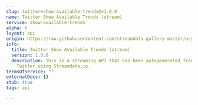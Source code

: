 ```yaml
---
slug: twitter+show-available-trends@v1.0.0
name: Twitter Show Available Trends (stream)
service: show-available-trends
alpha: t
layout: api
origin: https://raw.githubusercontent.com/streamdata-gallery-master/asyncapi/master/_listings/twitter/twitter-show-available-trends-stream-async.md
info:
  title: Twitter Show Available Trends (stream)
  version: 1.0.0
  description: This is a streaming API that has been autogenerated from the
    Twitter using Streamdata.io.
termsOfService: ""
externalDocs: {}
stub: true
tags: api

---
```

